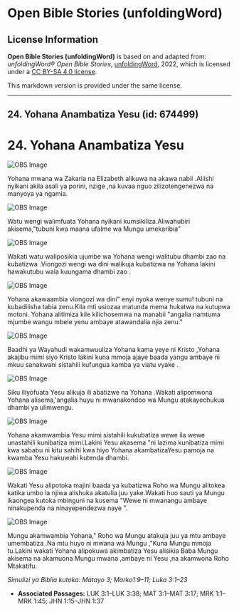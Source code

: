 # Open Bible Stories (unfoldingWord)

## License Information

**Open Bible Stories (unfoldingWord)** is based on and adapted from: _unfoldingWord® Open Bible Stories_, [unfoldingWord](https://unfoldingword.org/utw), 2022, which is licensed under a [CC BY-SA 4.0 license](https://creativecommons.org/licenses/by-sa/4.0/legalcode.en).

This markdown version is provided under the same license.



--------------------------------

## 24. Yohana Anambatiza Yesu (id: 674499)

24\. Yohana Anambatiza Yesu
===========================

![OBS Image](https://cdn.door43.org/obs/jpg/360px/obs-en-24-01.jpg)

Yohana mwana wa Zakaria na Elizabeth alikuwa na akawa nabii .Aliishi nyikani akila asali ya porini, nzige ,na kuvaa nguo zilizotengenezwa na manyoya ya ngamia.

![OBS Image](https://cdn.door43.org/obs/jpg/360px/obs-en-24-02.jpg)

Watu wengi walimfuata Yohana nyikani kumsikiliza.Aliwahubiri akisema,"tubuni kwa maana ufalme wa Mungu umekaribia"

![OBS Image](https://cdn.door43.org/obs/jpg/360px/obs-en-24-03.jpg)

Wakati watu waliposikia ujumbe wa Yohana wengi walitubu dhambi zao na kubatizwa .Viongozi wengi wa dini walikuja kubatizwa na Yohana lakini hawakutubu wala kuungama dhambi zao .

![OBS Image](https://cdn.door43.org/obs/jpg/360px/obs-en-24-04.jpg)

Yohana akawaambia viongozi wa dini" enyi nyoka wenye sumu! tubuni na kubadilisha tabia zenu.Kila mti usiozaa matunda mema hukatwa na kutupwa motoni. Yohana alitimiza kile kilichosemwa na manabii "angalia namtuma mjumbe wangu mbele yenu ambaye atawandalia njia zenu."

![OBS Image](https://cdn.door43.org/obs/jpg/360px/obs-en-24-05.jpg)

Baadhi ya Wayahudi wakamwuuliza Yohana kama yeye ni Kristo ,Yohana akajibu mimi siyo Kristo lakini kuna mmoja ajaye baada yangu ambaye ni mkuu sanakwani sistahili kufungua kamba ya viatu vyake .

![OBS Image](https://cdn.door43.org/obs/jpg/360px/obs-en-24-06.jpg)

Siku iliyofuata Yesu alikuja ili abatizwe na Yohana .Wakati alipomwona Yohana alisema,'angalia huyu ni mwanakondoo wa Mungu atakayechukua dhambi ya ulimwengu.

![OBS Image](https://cdn.door43.org/obs/jpg/360px/obs-en-24-07.jpg)

Yohana akamwambia Yesu mimi sistahili kukubatiza wewe ila wewe unastahili kunibatiza mimi.Lakini Yesu akasema "ni lazima kunibatiza mimi kwa sababu ni kitu sahihi kwa hiyo Yohana akambatizaYesu pamoja na kwamba Yesu hakuwahi kutenda dhambi.

![OBS Image](https://cdn.door43.org/obs/jpg/360px/obs-en-24-08.jpg)

Wakati Yesu alipotoka majini baada ya kubatizwa Roho wa Mungu alitokea katika umbo la njiwa alishuka akatulia juu yake.Wakati huo sauti ya Mungu ikaongea kutoka mbinguni na kusema "Wewe ni mwanangu ambaye ninakupenda na ninayependezwa naye ".

![OBS Image](https://cdn.door43.org/obs/jpg/360px/obs-en-24-09.jpg)

Mungu akamwambia Yohana," Roho wa Mungu atakuja juu ya mtu ambaye umembatiza .Na mtu huyo ni mwana wa Mungu ,"Kuna Mungu mmoja tu.Lakini wakati Yohana alipokuwa akimbatiza Yesu alisikia Baba Mungu akisema na akamuona Mungu mwana ,ambaye ni Yesu ,na akamwona Roho Mtakatifu.

*Simulizi ya Biblia kutoka: Matayo 3; Marko1:9–11; Luka 3:1–23*

* **Associated Passages:** LUK 3:1–LUK 3:38; MAT 3:1–MAT 3:17; MRK 1:1–MRK 1:45; JHN 1:15–JHN 1:37

